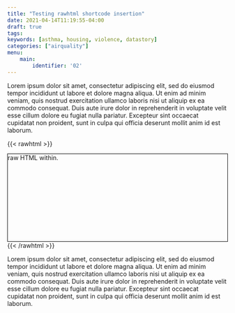 ```yaml
---
title: "Testing rawhtml shortcode insertion"
date: 2021-04-14T11:19:55-04:00
draft: true
tags: 
keywords: [asthma, housing, violence, datastory]
categories: ["airquality"]
menu:
    main:
        identifier: '02'
---
```



Lorem ipsum dolor sit amet, consectetur adipiscing elit, sed do eiusmod tempor incididunt ut labore et dolore magna aliqua. Ut enim ad minim veniam, quis nostrud exercitation ullamco laboris nisi ut aliquip ex ea commodo consequat. Duis aute irure dolor in reprehenderit in voluptate velit esse cillum dolore eu fugiat nulla pariatur. Excepteur sint occaecat cupidatat non proident, sunt in culpa qui officia deserunt mollit anim id est laborum.


{{< rawhtml >}}
<div style="border: 1px solid black; width: 100%; height: 200px;">
raw HTML within.
</div>
{{< /rawhtml >}}

Lorem ipsum dolor sit amet, consectetur adipiscing elit, sed do eiusmod tempor incididunt ut labore et dolore magna aliqua. Ut enim ad minim veniam, quis nostrud exercitation ullamco laboris nisi ut aliquip ex ea commodo consequat. Duis aute irure dolor in reprehenderit in voluptate velit esse cillum dolore eu fugiat nulla pariatur. Excepteur sint occaecat cupidatat non proident, sunt in culpa qui officia deserunt mollit anim id est laborum.


